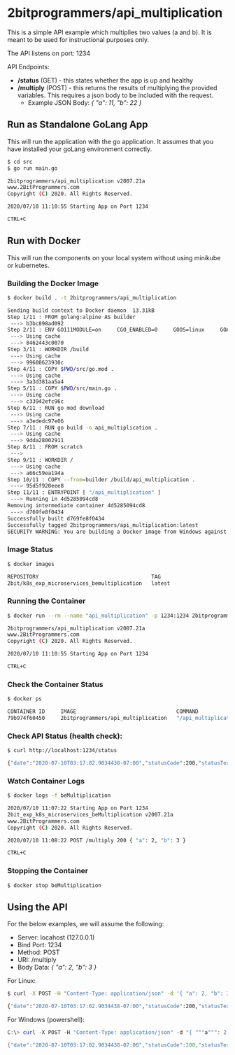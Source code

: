 # 2bitprogrammers/api_multiplication

This is a simple API example which multiplies two values (a and b).  It is meant to be used for instructional purposes only.

The API listens on port:  1234

API Endpoints:
* **/status** (GET) - this states whether the app is up and healthy
* **/multiply** (POST) - this returns the results of multiplying the provided variables. This requires a json body to be included with the request.
  * Example JSON Body:   _{ "a": 11, "b": 22 }_

## Run as Standalone GoLang App
This will run the application with the go application.  It assumes that you have installed your goLang environment correctly.

```bash
$ cd src
$ go run main.go

2bitprogrammers/api_multiplication v2007.21a
www.2BitProgrammers.com
Copyright (C) 2020. All Rights Reserved.

2020/07/10 11:10:55 Starting App on Port 1234

CTRL+C
```

## Run with Docker
This will run the components on your local system without using minikube or kubernetes.

### Building the Docker Image
```bash
$ docker build . -t 2bitprogrammers/api_multiplication

Sending build context to Docker daemon  13.31kB
Step 1/11 : FROM golang:alpine AS builder
 ---> b3bc898ad092
Step 2/11 : ENV GO111MODULE=on     CGO_ENABLED=0     GOOS=linux     GOARCH=amd64
 ---> Using cache
 ---> 8462443c0070
Step 3/11 : WORKDIR /build
 ---> Using cache
 ---> 99600623930c
Step 4/11 : COPY $PWD/src/go.mod .
 ---> Using cache
 ---> 3a3d381aa5a4
Step 5/11 : COPY $PWD/src/main.go .
 ---> Using cache
 ---> c33942efc96c
Step 6/11 : RUN go mod download
 ---> Using cache
 ---> a3ededc97e06
Step 7/11 : RUN go build -o api_multiplication .
 ---> Using cache
 ---> 9dda28002911
Step 8/11 : FROM scratch
 --->
Step 9/11 : WORKDIR /
 ---> Using cache
 ---> a66c59ea194a
Step 10/11 : COPY --from=builder /build/api_multiplication .
 ---> 95d5f920eee8
Step 11/11 : ENTRYPOINT [ "/api_multiplication" ]
 ---> Running in 4d5285094cd8
Removing intermediate container 4d5285094cd8
 ---> d769fe8f0434
Successfully built d769fe8f0434
Successfully tagged 2bitprogrammers/api_multiplication:latest
SECURITY WARNING: You are building a Docker image from Windows against a non-Windows Docker host. All files and directories added to build context will have '-rwxr-xr-x' permissions. It is recommended to double check and reset permissions for sensitive files and directories.
```

### Image Status
```bash
$ docker images

REPOSITORY                                    TAG                                              IMAGE ID            CREATED             SIZE
2bit/k8s_exp_microservices_bemultiplication   latest                                           157907ed1817        47 seconds ago      6.67MB
```

### Running the Container
```bash
$ docker run --rm --name "api_multiplication" -p 1234:1234 2bitprogrammers/api_multiplication

2bitprogrammers/api_multiplication v2007.21a
www.2BitProgrammers.com
Copyright (C) 2020. All Rights Reserved.

2020/07/10 11:10:55 Starting App on Port 1234

CTRL+C
```

### Check the Container Status
```bash
$ docker ps

CONTAINER ID     IMAGE                                COMMAND                 CREATED              STATUS              PORTS                    NAMES
79b974f60450     2bitprogrammers/api_multiplication   "/api_multiplication"   About a minute ago   Up About a minute   0.0.0.0:1234->1234/tcp   api_multiplication
```

### Check API Status (health check):
```bash
$ curl http://localhost:1234/status

{"date":"2020-07-10T03:17:02.9034438-07:00","statusCode":200,"statusText":"OK","data":"{ \"healthy\": true}","errors":"","request":{"uri":"/status","method":"GET","payload":""}}
```

### Watch Container Logs
```bash
$ docker logs -f beMultiplication

2020/07/10 11:07:22 Starting App on Port 1234
2bit_exp_k8s_microservices_beMultiplication v2007.21a
www.2BitProgrammers.com
Copyright (C) 2020. All Rights Reserved.

2020/07/10 11:08:22 POST /multiply 200 { "a": 2, "b": 3 }

CTRL+C
```

### Stopping the Container
```bash
$ docker stop beMultiplication
```

## Using the API
For the below examples, we will assume the following:
* Server:  locahost (127.0.0.1)
* Bind Port: 1234
* Method: POST
* URI: /multiply
* Body Data:   _{ "a": 2, "b": 3 }_

For Linux:
```bash
$ curl -X POST -H "Content-Type: application/json" -d '{ "a": 2, "b": 3 }' http://127.0.0.1:1234/multiply

{"date":"2020-07-10T03:17:02.9034438-07:00","statusCode":200,"statusText":"OK","data":"{ \"value\": 6 }","errors":"","request":{"uri":"/multiply","method":"POST","payload":"{\"a\": 2, \"b\": 3 }"}}
```

For Windows (powershell):
```powershell
C:\> curl -X POST -H "Content-Type: application/json" -d "{ """a""": 2, """b""": 3 }" http://127.0.0.1:1234/multiply

{"date":"2020-07-10T03:17:02.9034438-07:00","statusCode":200,"statusText":"OK","data":"{ \"value\": 6 }","errors":"","request":{"uri":"/multiply","method":"POST","payload":"{\"a\": 2, \"b\": 3 }"}}
```

